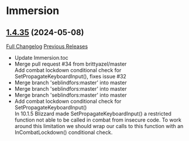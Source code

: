 # Immersion

## [1.4.35](https://github.com/seblindfors/Immersion/tree/1.4.35) (2024-05-08)
[Full Changelog](https://github.com/seblindfors/Immersion/compare/1.4.34...1.4.35) [Previous Releases](https://github.com/seblindfors/Immersion/releases)

- Update Immersion.toc  
- Merge pull request #34 from brittyazel/master  
    Add combat lockdown conditional check for SetPropagateKeyboardInput(), fixes issue #32  
- Merge branch 'seblindfors:master' into master  
- Merge branch 'seblindfors:master' into master  
- Merge branch 'seblindfors:master' into master  
- Add combat lockdown conditional check for SetPropagateKeyboardInput()  
    In 10.1.5 Blizzard made SetPropagateKeyboardInput() a restricted function not able to be called in combat from insecure code. To work around this limitation we should wrap our calls to this function with an InCombatLockdown() conditional check.  
